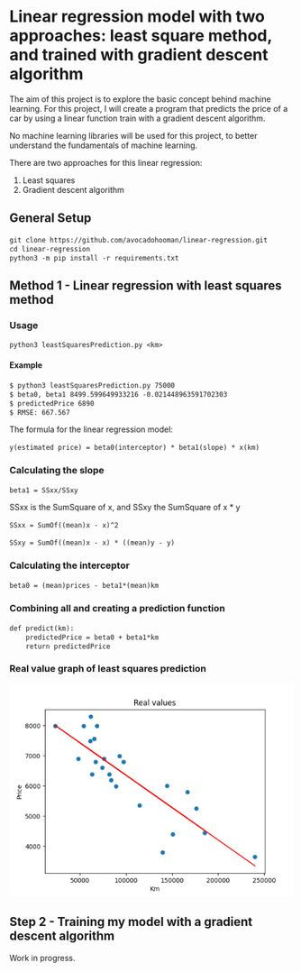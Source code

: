 #  Linear regression model with two approaches: least square method, and trained with gradient descent algorithm
The aim of this project is to explore the basic concept behind machine learning. For this project, I will create a program that predicts the price of a car by using a linear function train with a gradient descent algorithm. 

No machine learning libraries will be used for this project, to better understand the fundamentals of machine learning.

There are two approaches for this linear regression:

1) Least squares
2) Gradient descent algorithm

## General Setup

```
git clone https://github.com/avocadohooman/linear-regression.git
cd linear-regression
python3 -m pip install -r requirements.txt
```


## Method 1 - Linear regression with least squares method

### Usage

```
python3 leastSquaresPrediction.py <km>
```

#### Example

```
$ python3 leastSquaresPrediction.py 75000
$ beta0, beta1 8499.599649933216 -0.021448963591702303
$ predictedPrice 6890
$ RMSE: 667.567
```

The formula for the linear regression model: 

`
y(estimated price) = beta0(interceptor) * beta1(slope) * x(km)
`

### Calculating the slope

`
beta1 = SSxx/SSxy
`

SSxx is the SumSquare of x, and SSxy the SumSquare of x * y

`
SSxx = SumOf((mean)x - x)^2
`

`
SSxy = SumOf((mean)x - x) * ((mean)y - y)
`

### Calculating the interceptor

`beta0 = (mean)prices - beta1*(mean)km`


### Combining all and creating a prediction function

```
def predict(km):
    predictedPrice = beta0 + beta1*km
    return predictedPrice
```

### Real value graph of least squares prediction
![leastSquaresPrediction](./graphs/leastSquaresPrediction.png?raw=true)

## Step 2 - Training my model with a gradient descent algorithm

Work in progress.


